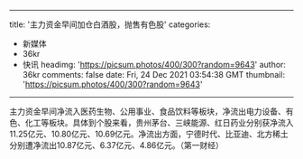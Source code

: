 
---
title: '主力资金早间加仓白酒股，抛售有色股'
categories: 
 - 新媒体
 - 36kr
 - 快讯
headimg: 'https://picsum.photos/400/300?random=9643'
author: 36kr
comments: false
date: Fri, 24 Dec 2021 03:54:38 GMT
thumbnail: 'https://picsum.photos/400/300?random=9643'
---

<div>   
主力资金早间净流入医药生物、公用事业、食品饮料等板块，净流出电力设备、有色、化工等板块。具体到个股来看，贵州茅台、三峡能源、红日药业分别获净流入11.25亿元、10.80亿元、10.69亿元。净流出方面，宁德时代、比亚迪、北方稀土分别遭净流出10.87亿元、6.37亿元、4.86亿元。（第一财经）  
</div>
            